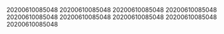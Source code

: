 20200610085048
20200610085048
20200610085048
20200610085048
20200610085048
20200610085048
20200610085048
20200610085048
20200610085048
